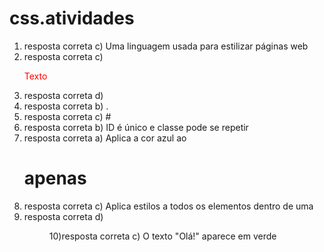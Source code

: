 # css.atividades
1) resposta correta c) Uma linguagem usada para estilizar páginas web
2) resposta correta c) <p style="color: red;">Texto</p>
3) resposta correta d) <link rel="stylesheet" href="estilo.css">
4) resposta correta b) .
5) resposta correta c) #
6) resposta correta b) ID é único e classe pode se repetir
7) resposta correta a) Aplica a cor azul ao <h1> apenas
8) resposta correta c) Aplica estilos a todos os elementos dentro de uma <div>
9) resposta correta d) <menu id="div">
10)resposta correta c) O texto "Olá!" aparece em verde


